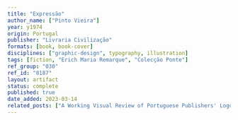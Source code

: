 ```yaml
---
title: "Expressão"
author_name: ["Pinto Vieira"]
year: y1974
origin: Portugal
publisher: "Livraria Civilização"
formats: [book, book-cover]
disciplines: ["graphic-design", typography, illustration]
tags: [fiction, "Erich Maria Remarque", "Colecção Ponte"]
ref_group: "030"
ref_id: "0187"
layout: artifact
status: complete
published: true
date_added: 2023-03-14
related_posts: ["A Working Visual Review of Portuguese Publishers' Logos"]
---
```

